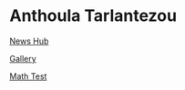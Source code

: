 <h1>Anthoula Tarlantezou</h1>

<p><a href="https://ant07hj.github.io/Online_News_Article_Assignment/Main_Page.html" target="_blank">News Hub</a></p>

<p><a href="https://ant07hj.github.io/Large_Cats_Gallery/Large_Cats_Gallery.html" target="_blank">Gallery</a></p>

<p><a href="https://ant07hj.github.io/Math_Test/Math_Test.html" target="_blank">Math Test</a></p>
